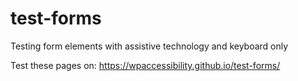 # test-forms
Testing form elements with assistive technology and keyboard only

Test these pages on: https://wpaccessibility.github.io/test-forms/
